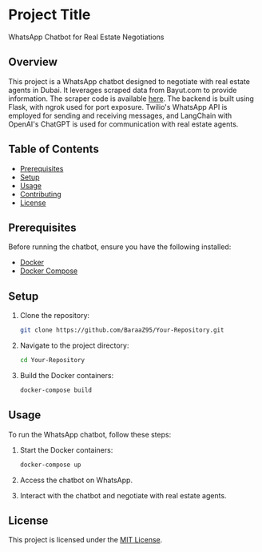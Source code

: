 # Project Title

WhatsApp Chatbot for Real Estate Negotiations

## Overview

This project is a WhatsApp chatbot designed to negotiate with real estate agents in Dubai. It leverages scraped data from Bayut.com to provide information. The scraper code is available [here](https://github.com/BaraaZ95/Bayut-scraper). The backend is built using Flask, with ngrok used for port exposure. Twilio's WhatsApp API is employed for sending and receiving messages, and LangChain with OpenAI's ChatGPT is used for communication with real estate agents.

## Table of Contents

- [Prerequisites](#prerequisites)
- [Setup](#setup)
- [Usage](#usage)
- [Contributing](#contributing)
- [License](#license)

## Prerequisites

Before running the chatbot, ensure you have the following installed:

- [Docker](https://www.docker.com/get-started)
- [Docker Compose](https://docs.docker.com/compose/install/)

## Setup

1. Clone the repository:

    ```bash
    git clone https://github.com/BaraaZ95/Your-Repository.git
    ```

2. Navigate to the project directory:

    ```bash
    cd Your-Repository
    ```

3. Build the Docker containers:

    ```bash
    docker-compose build
    ```

## Usage

To run the WhatsApp chatbot, follow these steps:

1. Start the Docker containers:

    ```bash
    docker-compose up
    ```

2. Access the chatbot on WhatsApp.

3. Interact with the chatbot and negotiate with real estate agents.

## License

This project is licensed under the [MIT License](LICENSE).
